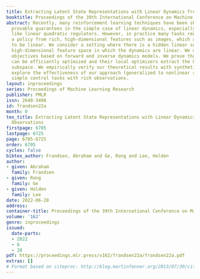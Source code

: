 ```yaml
---
title: Extracting Latent State Representations with Linear Dynamics from Rich Observations
booktitle: Proceedings of the 39th International Conference on Machine Learning
abstract: Recently, many reinforcement learning techniques have been shown to have
  provable guarantees in the simple case of linear dynamics, especially in problems
  like linear quadratic regulators. However, in practice many tasks require learning
  a policy from rich, high-dimensional features such as images, which are unlikely
  to be linear. We consider a setting where there is a hidden linear subspace of the
  high-dimensional feature space in which the dynamics are linear. We design natural
  objectives based on forward and inverse dynamics models. We prove that these objectives
  can be efficiently optimized and their local optimizers extract the hidden linear
  subspace. We empirically verify our theoretical results with synthetic data and
  explore the effectiveness of our approach (generalized to nonlinear settings) in
  simple control tasks with rich observations.
layout: inproceedings
series: Proceedings of Machine Learning Research
publisher: PMLR
issn: 2640-3498
id: frandsen22a
month: 0
tex_title: Extracting Latent State Representations with Linear Dynamics from Rich
  Observations
firstpage: 6705
lastpage: 6725
page: 6705-6725
order: 6705
cycles: false
bibtex_author: Frandsen, Abraham and Ge, Rong and Lee, Holden
author:
- given: Abraham
  family: Frandsen
- given: Rong
  family: Ge
- given: Holden
  family: Lee
date: 2022-06-28
address:
container-title: Proceedings of the 39th International Conference on Machine Learning
volume: '162'
genre: inproceedings
issued:
  date-parts:
  - 2022
  - 6
  - 28
pdf: https://proceedings.mlr.press/v162/frandsen22a/frandsen22a.pdf
extras: []
# Format based on citeproc: http://blog.martinfenner.org/2013/07/30/citeproc-yaml-for-bibliographies/
---
```

